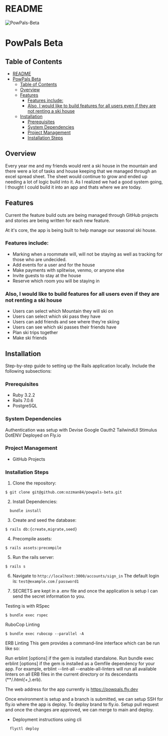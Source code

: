 # README

![PowPals-Beta](https://github.com/ozzman84/powpals-beta/actions/workflows/ci.yml/badge.svg)
# PowPals Beta

## Table of Contents
- [README](#readme)
- [PowPals Beta](#powpals-beta)
  - [Table of Contents](#table-of-contents)
  - [Overview](#overview)
  - [Features](#features)
    - [Features include:](#features-include)
    - [Also, I would like to build features for all users even if they are not renting a ski house](#also-i-would-like-to-build-features-for-all-users-even-if-they-are-not-renting-a-ski-house)
  - [Installation](#installation)
    - [Prerequisites](#prerequisites)
    - [System Dependencies](#system-dependencies)
    - [Project Management](#project-management)
    - [Installation Steps](#installation-steps)

## Overview
Every year me and my friends would rent a ski house in the mountain and there were a lot of tasks and house keeping that we managed through an excel spread sheet. The sheet would continue to grow and ended up needing a lot of logic build into it. As I realized we had a good system going, I thought I could build it into an app and thats where we are today.

## Features
Current the feature build outs are being managed through GitHub projects and stories are being written for each new feature. 

At it's core, the app is being built to help manage our seasonal ski house. 
### Features include:
- Marking when a roommate will, will not be staying as well as tracking for those who are undecided.
- Add events for a user and for the house
- Make payments with splitwise, venmo, or anyone else
- Invite guests to stay at the house
- Reserve which room you will be staying in

### Also, I would like to build features for all users even if they are not renting a ski house
- Users can select which Mountain they will ski on
- Users can select which ski pass they have
- Users can add friends and see where they're skiing
- Users can see which ski passes their friends have
- Plan ski trips together
- Make ski friends

## Installation
Step-by-step guide to setting up the Rails application locally. Include the following subsections:

### Prerequisites
 * Ruby 3.2.2
 * Rails 7.0.6
 * PostgreSQL

### System Dependencies
Authentication was setup with Devise
Google Oauth2
TailwindUI
Stimulus
DotENV
Deployed on Fly.io

### Project Management
* GitHub Projects

### Installation Steps
1. Clone the repository:
```
$ git clone git@github.com:ozzman84/powpals-beta.git
```

2. Install Dependencies:
```
  bundle install
```

3. Create and seed the database:
```
$ rails db:{create,migrate,seed}
```

4. Precompile assets:

```
$ rails assets:precompile
```

5. Run the rails server:
```
$ rails s
```

6. Navigate to `http://localhost:3000/accounts/sign_in`
The default login is: `test@example.com` / `password1`

7. SECRETS are kept in a .env file and once the application is setup I can send the secret information to you.

Testing is with RSpec
```
$ bundle exec rspec
```

RuboCop Linting
```
$ bundle exec rubocop --parallel -A
```

ERB Linting
This gem provides a command-line interface which can be run like so:

Run erblint [options] if the gem is installed standalone.
Run bundle exec erblint [options] if the gem is installed as a Gemfile dependency for your app.
For example, erblint --lint-all --enable-all-linters will run all available linters on all ERB files in the current directory or its descendants (**/*.html{+*,}.erb).

The web address for the app currently is https://powpals.fly.dev

Once environment is setup and a branch is submitted, we can setup SSH for fly.io where the app is deploy. To deploy brand to fly.io. Setup pull request and once the changes are approved, we can merge to main and deploy.

* Deployment instructions using cli
```
  flyctl deploy
```
